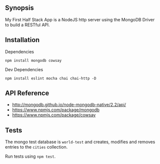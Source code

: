 ## Synopsis

My First Half Stack App is a NodeJS http server using the MongoDB Driver to build a RESTful API.

## Installation

Dependencies

`npm install mongodb cowsay`

Dev Dependencies

`npm install eslint mocha chai chai-http -D`

## API Reference

* <http://mongodb.github.io/node-mongodb-native/2.2/api/>
* <https://www.npmjs.com/package/mongodb>
* <https://www.npmjs.com/package/cowsay>

## Tests

The mongo test database is `world-test` and creates, modifies and removes entries to the `cities` collection.

Run tests using `npm test`.